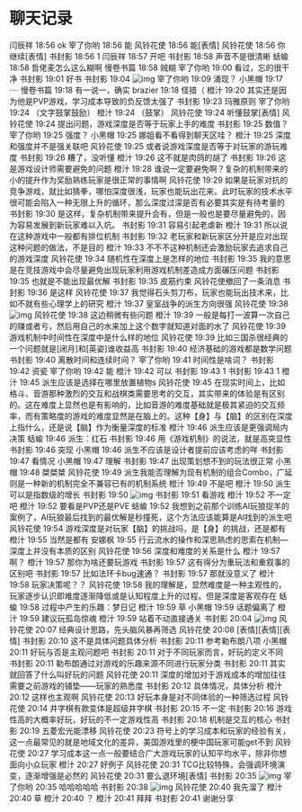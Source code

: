 # 聊天记录

闫辰祥 18:56
ok
宰了你哟 18:56
能
风铃花使 18:56
能[表情]
风铃花使 18:56
你继续[表情]
书封影 18:56
1
闫辰祥 18:57
开吧
书封影 18:58
声音不是很清晰
蛞蝓 18:58
哲佬麦怎么这么糊啊
慢卷书篇 18:58
贼糊
宰了你哟 19:00
看过，忘的很干净
书封影 19:01
好书
书封影 19:04
![img](file:///C:\Users\闫辰祥\AppData\Roaming\Tencent\WeMeet\Global\IM\image\419600847067594129\original_6da629d4ed5f7b6f7389e58408900f3d.png)
宰了你哟 19:09
涌现？
小黑帽 19:17
····
慢卷书篇 19:18
有一说一，确实
brazier 19:18
怪猎（
橙汁 19:20
其实还是因为他是PVP游戏，学习成本导致的负反馈太强了
书封影 19:23
玛雅原则
宰了你哟 19:24
（文字鼓掌鼓励）
橙汁 19:24
（鼓掌）
风铃花使 19:24
听懂鼓掌[表情]
风铃花使 19:24
提出问题，游戏深度是否等于玩家上手的难度
书封影 19:25
数值？
宰了你哟 19:25
强度？
小黑帽 19:25
娜姐看不看得到聊天区哇？
橙汁 19:25
深度和强度并不是强关联吧
风铃花使 19:25
或者说游戏深度是否等于对玩家的游玩难度
书封影 19:26
糟了，没听懂
橙汁 19:26
这不就是肉鸽的胡了
书封影 19:26
这是游戏设计师需要避免的问题
橙汁 19:28
谁说一定要避免啊？复杂的机制带来的小的提升作为奖励熟练玩家是很正常的事情啊
风铃花使 19:29
如果是玩家对抗的竞争游戏，就比如猜拳，哪怕深度很浅，玩家也能玩出花来。此时玩家的技术水平很可能会陷入一种无限上升的循环，那么深度过深是否有必要其实是有待考量的
书封影 19:30
是这样，复杂机制带来提升会有，但是一般也是要尽量避免的，因为容易发展到新玩家难以入坑。
书封影 19:31
容易引起老虐新
橙汁 19:31
所以说在这种游戏中一般都有排位机制
书封影 19:32
老玩家和新玩家区分开是应对出现这种问题的做法，不是目的
橙汁 19:33
不不不这种机制还会激励玩家去追求自己的游戏深度
风铃花使 19:34
随机性在深度上是怎样的地位
书封影 19:35
我的意思是在竞技游戏中会尽量避免出现玩家利用游戏机制差造成方面碾压问题
书封影 19:35
也就是不能出现最优解
书封影 19:35
皮筋约束
风铃花使撤回了一条消息
书封影 19:36
是这样
风铃花使 19:37
我觉得石头剪刀布，玩家也能玩出技术来，比如不就有些心理学上的研究
橙汁 19:37
皇室战争的派生方向很强
风铃花使 19:38
![img](file:///C:\Users\闫辰祥\AppData\Roaming\Tencent\WeMeet\Global\IM\image\419600847067594129\original_761ff1f79766b6485aebbf6bc37ef4c0.jpeg)
风铃花使 19:38
这边稍微有些问题
橙汁 19:39
一般是每打一波算一次自己的赚或者亏，然后用自己的水来加上这个数字就知道对面的水了
风铃花使 19:39
游戏机制中时间性在深度中是什么样的地位
风铃花使 19:39
比如三国杀很经典的一个问题就是[闭月]和[英姿]谁收益高
书封影 19:40
经济基础的游戏都是数学问题
书封影 19:40
离散时间和连续时间？
宰了你哟 19:41
时间性是啥词？
书封影 19:42
资瓷
宰了你哟 19:42
能
橙汁 19:42
可以
书封影 19:43
1
书封影 19:43
1
橙汁 19:45
派生应该是选择在哪里放置植物s
风铃花使 19:45
在现实时间上，比如格斗、音游那种激烈的交互和战棋类需要思考的交互，其实带来的体验是有区别的。这在难度上显然也是有影响的，比如音游的难度基础就是极其紧迫的交互频率，而有策略度的游戏的难度显然是在脑上的。这种【身】与【脑】的区别在深度上指什么，还是说【脑】作为衡量深度的标准
橙汁 19:46
派生应该是更强调局内决策
蛞蝓 19:46
派生：红石
书封影 19:46
用《游戏机制》的说法，就是高突显性
书封影 19:46
突现
小黑帽 19:46
派生不应该是设计者提前应该考虑的咩
书封影 19:47
看情况
小黑帽 19:47
理解
书封影 19:47
出现策划想不到的玩法很正常
小黑帽 19:48
桀桀桀
风铃花使 19:49
派生我能否理解为现有机制的组合Combo，广延则是一种新的机制完全不兼容已有的机制系统
橙汁 19:49
不是吧
橙汁 19:50
派生可以是指数级的增长
书封影 19:50
![img](file:///C:\Users\闫辰祥\AppData\Roaming\Tencent\WeMeet\Global\IM\image\419600847067594129\original_9759311c990dbaa775e6e8e6214b4ba0.png)
书封影 19:51
看游戏
橙汁 19:52
不一定吧
橙汁 19:52
要看是PVP还是PVE
蛞蝓 19:52
我想到之前那个训练AI玩狼捉羊的案例了，AI玩狼最后找到的最优解是秒撞死，这个方法应该能算是AI找到的派生吧
风铃花使 19:54
游戏深度是对玩家【脑】的挑战吗，是【身】的挑战，还是都有
橙汁 19:55
当然是都有
安娜枫 19:55
行云流水的操作和深思熟虑的思索在机制—深度上并没有本质的区别
风铃花使 19:56
深度和难度的关系是什么
橙汁 19:57
啊？
橙汁 19:57
那你为啥还要玩游戏
书封影 19:57
这有得分为重玩法和重叙事的区别吧
书封影 19:57
比如法环卡bug速通？
书封影 19:57
那就没意义了
橙汁 19:58
玩家决策呢？？
风铃花使 19:58
我的理解是，显然难度是一种主观性的，玩家逐步认识即难度逐渐降低或是认知程度上升的过程。但是深度是客观存在
蛞蝓 19:58
过程中产生的乐趣：梦日记
橙汁 19:59
草
小黑帽 19:59
话题偏离了
橙汁 19:59
建议玩孤岛惊魂
橙汁 19:59
站着不动直接通关
书封影 20:04
![img](file:///C:\Users\闫辰祥\AppData\Roaming\Tencent\WeMeet\Global\IM\image\419600847067594129\original_ec7397dfbf098d6b23df6b6fd7921cee.jpg)
风铃花使 20:07
经典设计思路，先头脑风暴再筛选
风铃花使 20:08
[表情][表情][表情]
书封影 20:10
这不是具体问题具体分析
书封影 20:11
参考勒布朗八项
小黑帽 20:11
好玩与否是主观问题吧
书封影 20:11
对于不同玩家而言，好玩的定义不同
书封影 20:11
勒布朗通过对游戏的乐趣来源不同进行玩家分类
书封影 20:11
其实就回答了什么叫好玩的问题
风铃花使 20:11
深度的增加对于游戏成本的增加往往需要之前游戏的铺垫——玩家的熟悉度
书封影 20:12
具体情况，具体分析
橙汁 20:12
这样也主观啊
风铃花使 20:13
好玩本身是对不同体验的一种筛选过程
风铃花使 20:14
井字棋有款变体是超级井字棋
书封影 20:15
不一定
书封影 20:16
游戏性高的大概率好玩，好玩的不一定游戏性高
书封影 20:18
机制是交互的核心
书封影 20:19
五菱宏光能漂移
风铃花使 20:23
符号上的学习成本和玩家的经验有关，这一点最常见的就是地域文化的差异，美国游戏里的梗中国玩家可能get不到
风铃花使 20:27
学习成本这一点一般要结合广大游戏玩家的认知平均水平，除非你想面向小众玩家
橙汁 20:27
好例子
风铃花使 20:31
TCG比较特殊，会强调环境演变，逐渐增强是必然的
风铃花使 20:31
要么退环境[表情]
书封影 20:35
![img](file:///C:\Users\闫辰祥\AppData\Roaming\Tencent\WeMeet\Global\IM\image\419600847067594129\original_61410d9ba38e1e695437c3f4c93350d9.png)
宰了你哟 20:35
哈哈哈哈哈
书封影 20:38
![img](file:///C:\Users\闫辰祥\AppData\Roaming\Tencent\WeMeet\Global\IM\image\419600847067594129\original_8a5d967107f7cc645ec4d0a6313b265b.png)
风铃花使 20:40
我先溜了
橙汁 20:40
草
橙汁 20:40
？
橙汁 20:41
拜拜
书封影 20:41
谢谢分享